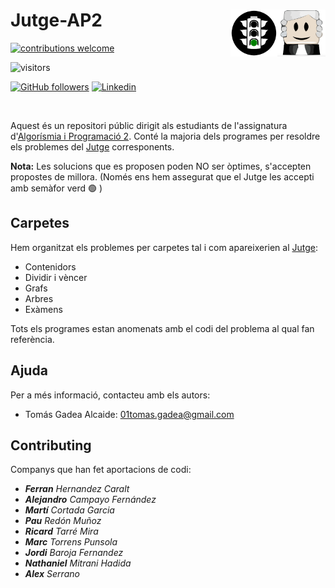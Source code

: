 # Jutge-AP2 <img src="images/jutge.png" width=77 height=75 align=right></a>  <img src="images/semafor.png" width=75 align=right></a>

<!-- badges: start -->
[![contributions welcome](https://img.shields.io/badge/contributions-welcome-brightgreen.svg?style=flat)](https://github.com/TomasGadea/jutge-ap2/issues/new)
<!-- ![](https://visitor-badge.glitch.me/badge?page_id=github.com/TomasGadea/Jutge-AP2) -->
<!-- [![HitCount](http://hits.dwyl.com/TomasGadea/Jutge-AP2.svg)](http://hits.dwyl.com/TomasGadea/Jutge-AP2) -->
![visitors](https://visitor-badge.laobi.icu/badge?page_id=github.com/TomasGadea/Jutge-AP2)

[![GitHub followers](https://img.shields.io/github/followers/TomasGadea?label=Follow&style=social)](https://github.com/TomasGadea)
[![Linkedin](https://img.shields.io/static/v1?label=LinkedIn&message=Contact&style=social&logo=Linkedin)](https://www.linkedin.com/in/tomas-gadea/)



<!-- badges: end -->


<br>

Aquest és un repositori públic dirigit als estudiants de l'assignatura d'[Algorísmia i Programació 2](https://www.cs.upc.edu/~jordicf/Teaching/AP2/). Conté la majoria dels programes per resoldre els problemes del [Jutge](https://jutge.org/) corresponents.

**Nota:** Les solucions que es proposen poden NO ser òptimes, s'accepten propostes de millora. (Només ens hem assegurat que el Jutge les accepti amb semàfor verd 🟢 )


## Carpetes

Hem organitzat els problemes per carpetes tal i com apareixerien al [Jutge](https://jutge.org/):

- Contenidors
- Dividir i vèncer
- Grafs
- Arbres
- Exàmens

Tots els programes estan anomenats amb el codi del problema al qual fan referència.

## Ajuda

Per a més informació, contacteu amb els autors:
- Tomás Gadea Alcaide: 01tomas.gadea@gmail.com

## Contributing
Companys que han fet aportacions de codi:

- _**Ferran** Hernandez Caralt_
- _**Alejandro** Campayo Fernández_
- _**Martí** Cortada Garcia_
- _**Pau** Redón Muñoz_
- _**Ricard** Tarré Mira_
- _**Marc** Torrens Punsola_
- _**Jordi** Baroja Fernandez_
- _**Nathaniel** Mitrani Hadida_
- _**Alex** Serrano_
